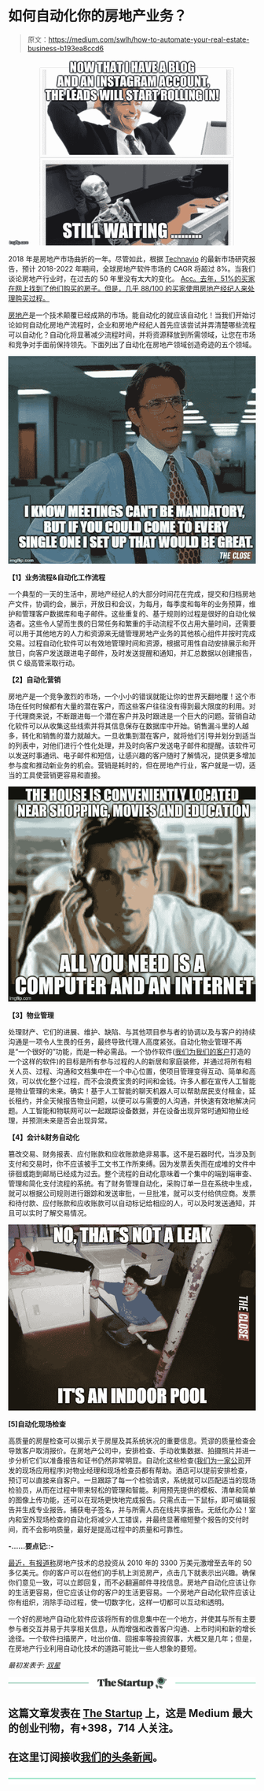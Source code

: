 # 如何自动化你的房地产业务？

> 原文：<https://medium.com/swlh/how-to-automate-your-real-estate-business-b193ea8ccd6>

![](img/04e742638bf861274728cf17a9263a85.png)

2018 年是房地产市场曲折的一年。尽管如此，根据 [Technavio](https://www.technavio.com/?utm_source=t9&utm_medium=bw&utm_campaign=businesswire&utm_term=wk30) 的最新市场研究报告，预计 2018-2022 年期间，全球房地产软件市场的 CAGR 将超过 8%。当我们谈论房地产行业时，在过去的 50 年里没有太大的变化。 [Acc。去年，51%的买家在网上找到了他们购买的房子。但是，几乎 88/100 的买家使用房地产经纪人来处理购买过程。](https://www.nar.realtor/research-and-statistics/quick-real-estate-statistics)

[房地产](https://www.binaryfolks.com/portfolio/real-estate?utm_source=social&utm_medium=medium&utm_campaign=content_marketing_dec_2018)是一个技术颠覆已经成熟的市场。能自动化的就应该自动化！当我们开始讨论如何自动化房地产流程时，企业和房地产经纪人首先应该尝试并弄清楚哪些流程可以自动化？自动化将显著减少流程时间，并将资源释放到所需领域，让您在市场和竞争对手面前保持领先。下面列出了自动化在房地产领域创造奇迹的五个领域。

![](img/cd3c01bded724b994aa1ff634f1ddc2c.png)

**【1】业务流程&自动化工作流程**

一个典型的一天的生活中，房地产经纪人的大部分时间花在完成，提交和归档房地产文件，协调约会，展示，开放日和会议，为每月，每季度和每年的业务预算，维护和管理客户数据库和电子邮件。这些重复的、基于规则的过程是很好的自动化候选者。这些令人望而生畏的日常任务和繁重的手动流程不仅占用大量时间，还需要可以用于其他地方的人力和资源来无缝管理房地产业务的其他核心组件并按时完成交易。过程自动化软件可以有效地管理时间和资源，根据可用性自动安排展示和开放日，向客户发送跟进电子邮件，及时发送提醒和通知，并汇总数据以创建报告，供 C 级高管采取行动。

**【2】自动化营销**

房地产是一个竞争激烈的市场，一个小小的错误就能让你的世界天翻地覆！这个市场在任何时候都有大量的潜在客户，而这些客户往往没有得到最大限度的利用。对于代理商来说，不断跟进每一个潜在客户并及时跟进是一个巨大的问题。营销自动化软件可以从收集这些线索并将其信息保存在数据库中开始。销售漏斗里的人越多，转化和销售的潜力就越大。一旦收集到潜在客户，就将他们引导并划分到适当的列表中，对他们进行个性化处理，并及时向客户发送电子邮件和提醒。该软件可以发送时事通讯、电子邮件和短信，让感兴趣的客户随时了解情况，提供更多增加参与度和推动新业务的机会。营销是耗时的，但在房地产行业，客户就是一切，适当的工具使营销更容易和直接。

![](img/7146128591fe86c22a5a145d1ff5c4b7.png)

**【3】物业管理**

处理财产、它们的进展、维护、缺陷、与其他项目参与者的协调以及与客户的持续沟通是一项令人生畏的任务，最终导致代理人高度紧张。自动化物业管理不再是“一个很好的”功能，而是一种必需品。一个协作软件([我们为我们的客户](https://www.binaryfolks.com/portfolio/real-estate/property-management-collaboration-platform?utm_source=social&utm_medium=medium&utm_campaign=content_marketing_dec_2018)打造的一个这样的软件)的目标是所有参与过程的人的新居和家庭装修，并通过将所有相关人员、过程、沟通和文档集中在一个中心位置，使项目管理变得互动、简单和高效，可以优化整个过程，而不会浪费宝贵的时间和金钱。许多人都在宣传人工智能是物业管理的未来。确实！基于人工智能的聊天机器人可以帮助居民支付租金，延长租约，并全天候报告物业问题，以便可以与需要的人沟通，并快速有效地解决问题。人工智能和物联网可以一起跟踪设备数据，并在设备出现异常时通知物业经理，并预测未来是否会出现异常。

**【4】会计&财务自动化**

篡改交易、财务报表、应付账款和应收账款绝非易事。这不是石器时代，当涉及到支付和交易时，你不应该被手工文书工作所束缚。因为发票丢失而在成堆的文件中徘徊或跑到邮局已经成为过去。整个流程的自动化意味着一个集中的端到端审查、管理和简化支付流程的系统。有了财务管理自动化，采购订单一旦在系统中生成，就可以根据公司规则进行跟踪和发送审批，一旦批准，就可以支付给供应商。发票和待付款、应付账款和应收账款可以自动标记给相应的人，可以及时发送通知，并且可以实时了解交易情况。

![](img/4a25f7e6694ab22944fcc339ca19d01f.png)

**[5]自动化现场检查**

高质量的房屋检查可以揭示关于房屋及其系统状况的重要信息。荒谬的质量检查会导致客户取消报价。在房地产公司中，安排检查、手动收集数据、拍摄照片并进一步分析它们以准备报告和证书仍然非常明显。自动化这些检查([我们为一家公司](https://www.binaryfolks.com/portfolio/real-estate/field-inspection-drawing-surveying-app?utm_source=social&utm_medium=medium&utm_campaign=content_marketing_dec_2018)开发的现场应用程序)对物业经理和现场检查员都有帮助。酒店可以提前安排检查，预订可以直接来自客户。一旦跟踪了每一个检验请求，系统就可以匹配适当的现场检验员，从而在过程中带来轻松的管理和智能。利用预先提供的模板、清单和简单的图像上传功能，还可以在现场更快地完成报告。只需点击一下鼠标，即可编辑报告并生成专业报告。捕获电子签名，并与所需人员在线共享报告。无纸化办公！室内和室外现场检查的自动化将减少人工错误，并最终显著缩短整个报告的交付时间，而不会影响质量，最好是提高过程中的质量和可靠性。

**-……要点记::-**

[最近，有报道称](https://www.forbes.com/sites/forbesrealestatecouncil/2018/10/09/how-technology-and-automation-humanize-the-property-management-experience/#4b0477201289)房地产技术的总投资从 2010 年的 3300 万美元激增至去年的 50 多亿美元。你的客户可以在他们的手机上浏览房产，点击几下就表示出兴趣。确保你们意见一致，可以立即回复，而不必翻遍邮件寻找信息。房地产自动化应该让你的生活更容易，但它应该让你的客户的生活更容易。一个房地产自动化软件应该让你有组织，消除手动过程，使一切数字化，这样一切都可以互动和透明。

一个好的房地产自动化软件应该将所有的信息集中在一个地方，并使其与所有主要参与者交互并易于共享相关信息，从而增强和改善客户沟通、上市时间和新的增长途径。一个软件扫描房产，吐出价值、回报率等投资叙事，大概又是几年；但是，在房地产行业利用自动化技术的道路可能比一些人想象的要短。

*最初发表于:* [*双星*](https://www.binaryfolks.com/blog/how-to-automate-real-estate)

[![](img/308a8d84fb9b2fab43d66c117fcc4bb4.png)](https://medium.com/swlh)

## 这篇文章发表在 [The Startup](https://medium.com/swlh) 上，这是 Medium 最大的创业刊物，有+398，714 人关注。

## 在这里订阅接收[我们的头条新闻](http://growthsupply.com/the-startup-newsletter/)。

[![](img/b0164736ea17a63403e660de5dedf91a.png)](https://medium.com/swlh)